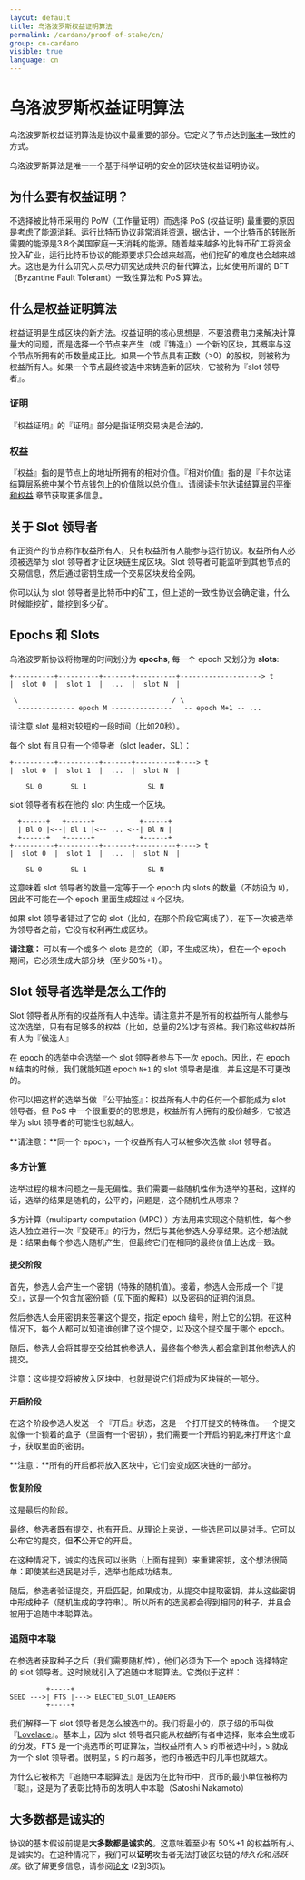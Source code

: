 ```yaml
---
layout: default
title: 乌洛波罗斯权益证明算法
permalink: /cardano/proof-of-stake/cn/
group: cn-cardano
visible: true
language: cn
---
```

<!-- Reviewed at c4c45ce9a7a8f4aa6d88a32829755196a017f6a1 -->

# 乌洛波罗斯权益证明算法

乌洛波罗斯权益证明算法是协议中最重要的部分。它定义了节点达到[账本](/glossary/#ledger)一致性的方式。

乌洛波罗斯算法是唯一一个基于科学证明的安全的区块链权益证明协议。


## 为什么要有权益证明？

不选择被比特币采用的 PoW（工作量证明）而选择 PoS (权益证明) 最重要的原因是考虑了能源消耗。运行比特币协议非常消耗资源，据估计，一个比特币的转账所需要的能源是3.8个美国家庭一天消耗的能源。随着越来越多的比特币矿工将资金投入矿业，运行比特币协议的能源要求只会越来越高，他们挖矿的难度也会越来越大。这也是为什么研究人员尽力研究达成共识的替代算法，比如使用所谓的 BFT（Byzantine Fault Tolerant）一致性算法和 PoS 算法。

## 什么是权益证明算法

权益证明是生成区块的新方法。权益证明的核心思想是，不要浪费电力来解决计算量大的问题，而是选择一个节点来产生（或『铸造』）一个新的区块，其概率与这个节点所拥有的币数量成正比。如果一个节点具有正数（>0）的股权，则被称为权益所有人。如果一个节点最终被选中来铸造新的区块，它被称为『slot 领导者』。

### 证明

『权益证明』的『证明』部分是指证明交易块是合法的。


### 权益

『权益』指的是节点上的地址所拥有的相对价值。『相对价值』指的是『卡尔达诺结算层系统中某个节点钱包上的价值除以总价值』。请阅读[卡尔达诺结算层的平衡和权益](/cardano/balance-and-stake/) 章节获取更多信息。


## 关于 Slot 领导者

有正资产的节点称作权益所有人，只有权益所有人能参与运行协议。权益所有人必须被选举为 slot 领导者才让区块链生成区块。Slot 领导者可能监听到其他节点的交易信息，然后通过密钥生成一个交易区块发给全网。

你可以认为 slot 领导者是比特币中的矿工，但上述的一致性协议会确定谁，什么时候能挖矿，能挖到多少矿。

## Epochs 和 Slots

乌洛波罗斯协议将物理的时间划分为 **epochs**, 每一个 epoch 又划分为 **slots**:

```
+----------+----------+-------+----------+--------------------> t
|  slot 0  |  slot 1  |  ...  |  slot N  |

 \                                      / \
  -------------- epoch M ---------------   -- epoch M+1 -- ...
```


请注意 slot 是相对较短的一段时间（比如20秒）。

每个 slot 有且只有一个领导者（slot leader，SL）：

```
+----------+----------+-------+----------+----> t
|  slot 0  |  slot 1  |  ...  |  slot N  |

    SL 0       SL 1               SL N
```


slot 领导者有权在他的 slot 内生成一个区块。

```
  +------+   +------+           +------+
  | Bl 0 |<--| Bl 1 |<-- ... <--| Bl N |
  +------+   +------+           +------+
+----------+----------+-------+----------+----> t
|  slot 0  |  slot 1  |  ...  |  slot N  |

    SL 0       SL 1               SL N
```


这意味着 slot 领导者的数量一定等于一个 epoch 内 slots 的数量（不妨设为 `N`)，因此不可能在一个 epoch 里面生成超过 `N` 个区块。

如果 slot 领导者错过了它的 slot（比如，在那个阶段它离线了），在下一次被选举为领导者之前，它没有权利再生成区块。

**请注意：** 可以有一个或多个 slots 是空的（即，不生成区块），但在一个 epoch 期间，它必须生成大部分块（至少50%+1）。


## Slot 领导者选举是怎么工作的

Slot 领导者从所有的权益所有人中选举。请注意并不是所有的权益所有人能参与这次选举，只有有足够多的权益（比如，总量的2%)才有资格。我们称这些权益所有人为『候选人』

在 epoch 的选举中会选举一个 slot 领导者参与下一次 epoch。因此，在 epoch `N` 结束的时候，我们就能知道 epoch `N+1` 的 slot 领导者是谁，并且这是不可更改的。

你可以把这样的选举当做 『公平抽签』：权益所有人中的任何一个都能成为 slot 领导者。但 PoS 中一个很重要的的思想是，权益所有人拥有的股份越多，它被选举为 slot 领导者的可能性也就越大。

**请注意：**同一个 epoch，一个权益所有人可以被多次选做 slot 领导者。


### 多方计算

选举过程的根本问题之一是无偏性。我们需要一些随机性作为选举的基础，这样的话，选举的结果是随机的，公平的，问题是，这个随机性从哪来？

多方计算（multiparty computation (MPC) ）方法用来实现这个随机性，每个参选人独立进行一次『投硬币』的行为，然后与其他参选人分享结果。这个想法就是：结果由每个参选人随机产生，但最终它们在相同的最终价值上达成一致。

#### 提交阶段

首先，参选人会产生一个密钥（特殊的随机值）。接着，参选人会形成一个『提交』，这是一个包含加密份额（见下面的解释）以及密码的证明的消息。

然后参选人会用密钥来签署这个提交，指定 epoch 编号，附上它的公钥。在这种情况下，每个人都可以知道谁创建了这个提交，以及这个提交属于哪个 epoch。

随后，参选人会将其提交交给其他参选人，最终每个参选人都会拿到其他参选人的提交。

注意：这些提交将被放入区块中，也就是说它们将成为区块链的一部分。


#### 开启阶段

在这个阶段参选人发送一个『开启』状态，这是一个打开提交的特殊值。一个提交就像一个锁着的盒子（里面有一个密钥），我们需要一个开启的钥匙来打开这个盒子，获取里面的密钥。

**注意：**所有的开启都将放入区块中，它们会变成区块链的一部分。


#### 恢复阶段

这是最后的阶段。

最终，参选者既有提交，也有开启。从理论上来说，一些选民可以是对手。它可以公布它的提交，但**不**公开它的开启。

在这种情况下，诚实的选民可以张贴（上面有提到）来重建密钥，这个想法很简单：即使某些选民是对手，选举也能成功结束。

随后，参选者验证提交，开启匹配，如果成功，从提交中提取密钥，并从这些密钥中形成种子（随机生成的字符串）。所以所有的选民都会得到相同的种子，并且会被用于追随中本聪算法。

### 追随中本聪

在参选者获取种子之后（我们需要随机性），他们必须为下一个 epoch 选择特定的 slot 领导者。这时候就引入了追随中本聪算法。它类似于这样：


```
         +-----+
SEED --->| FTS |---> ELECTED_SLOT_LEADERS
         +-----+
```

我们解释一下 slot 领导者是怎么被选中的。我们将最小的，原子级的币叫做 『[Lovelace](/glossary/#lovelace)』。基本上，因为 slot 领导者只能从权益所有者中选择，账本会生成币的分发。FTS 是一个挑选币的可证算法，当权益所有人 `S` 的币被选中时，`S` 就成为一个 slot 领导者。很明显，`S` 的币越多，他的币被选中的几率也就越大。

为什么它被称为『追随中本聪算法』是因为在比特币中，货币的最小单位被称为『聪』，这是为了表彰比特币的发明人中本聪（Satoshi Nakamoto）

## 大多数都是诚实的

协议的基本假设前提是**大多数都是诚实的**。这意味着至少有 50%+1 的权益所有人是诚实的。在这种情况下，我们可以**证明**攻击者无法打破区块链的*持久化*和*活跃度*。欲了解更多信息，请参阅[论文](/glossary/#paper) (2到3页)。
